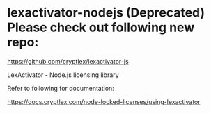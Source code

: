 # lexactivator-nodejs (Deprecated) Please check out following new repo:

https://github.com/cryptlex/lexactivator-js

LexActivator - Node.js licensing library

Refer to following for documentation:

https://docs.cryptlex.com/node-locked-licenses/using-lexactivator
